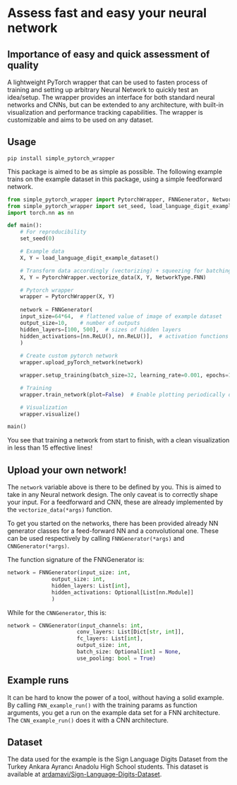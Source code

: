 # Assess fast and easy your neural network

## Importance of easy and quick assessment of quality
A lightweight PyTorch wrapper that can be used to fasten process of training and setting up arbitrary Neural Network to quickly test an idea/setup. The wrapper provides an interface for both standard neural networks and CNNs, but can be extended to any architecture, with built-in visualization and performance tracking capabilities. The wrapper is customizable and aims to be used on any dataset. 

## Usage
`pip install simple_pytorch_wrapper`

This package is aimed to be as simple as possible. The following example trains on the example dataset in this package, using a simple feedforward network.

```python
from simple_pytorch_wrapper import PytorchWrapper, FNNGenerator, NetworkType
from simple_pytorch_wrapper import set_seed, load_language_digit_example_dataset
import torch.nn as nn

def main():
    # For reproducibility
    set_seed(0)

    # Example data
    X, Y = load_language_digit_example_dataset()

    # Transform data accordingly (vectorizing) + squeezing for batching
    X, Y = PytorchWrapper.vectorize_data(X, Y, NetworkType.FNN) 

    # Pytorch wrapper
    wrapper = PytorchWrapper(X, Y)  
    
    network = FNNGenerator(
    input_size=64*64,  # flattened value of image of example dataset
    output_size=10,    # number of outputs
    hidden_layers=[100, 500],  # sizes of hidden layers
    hidden_activations=[nn.ReLU(), nn.ReLU()],  # activation functions for each hidden layer
    )
    
    # Create custom pytorch network
    wrapper.upload_pyTorch_network(network) 

    wrapper.setup_training(batch_size=32, learning_rate=0.001, epochs=10) 

    # Training
    wrapper.train_network(plot=False)  # Enable plotting periodically during training

    # Visualization
    wrapper.visualize()

main()
```
You see that training a network from start to finish, with a clean visualization in less than 15 effective lines!

## Upload your own network!
The `network` variable above is there to be defined by you. This is aimed to take in any Neural network design. The only caveat is to correctly shape your input. For a feedforward and CNN, these are already implemented by the `vectorize_data(*args)` function. 

To get you started on the networks, there has been provided already NN generator classes for a feed-forward NN and a convolutional one. These can be used respectively by calling `FNNGenerator(*args)` and `CNNGenerator(*args)`. 

The function signature of the FNNGenerator is: 
```python
network = FNNGenerator(input_size: int,
              output_size: int,
              hidden_layers: List[int],
              hidden_activations: Optional[List[nn.Module]]
              )
```

While for the `CNNGenerator`, this is: 
```python 
network = CNNGenerator(input_channels: int,
                      conv_layers: List[Dict[str, int]],  
                      fc_layers: List[int], 
                      output_size: int,
                      batch_size: Optional[int] = None,
                      use_pooling: bool = True)
```

## Example runs
It can be hard to know the power of a tool, without having a solid example. By calling `FNN_example_run()` with the training params as function arguments, you get a run on the example data set for a FNN architecture. The `CNN_example_run()` does it with a CNN architecture.


## Dataset
The data used for the example is the Sign Language Digits Dataset from the Turkey Ankara Ayrancı Anadolu High School students. This dataset is available at [ardamavi/Sign-Language-Digits-Dataset](https://github.com/ardamavi/Sign-Language-Digits-Dataset).
